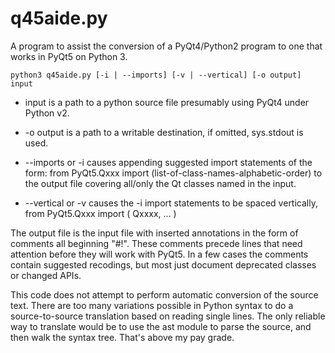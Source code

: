 q45aide.py
==========

A program to assist the conversion of a PyQt4/Python2 program to one that works
in PyQt5 on Python 3.

    python3 q45aide.py [-i | --imports] [-v | --vertical] [-o output] input

  * input is a path to a python source file presumably using PyQt4 under Python v2.

  * -o output is a path to a writable destination, if omitted, sys.stdout is used.

  * --imports or -i causes appending suggested import statements of the form:
        from PyQt5.Qxxx import (list-of-class-names-alphabetic-order)
      to the output file covering all/only the Qt classes named in the input.

  * --vertical or -v causes the -i import statements to be spaced vertically,
       from PyQt5.Qxxx import (
           Qxxxx,
           ...
           )

The output file is the input file with inserted annotations in the form of
comments all beginning "#!". These comments precede lines that need attention
before they will work with PyQt5. In a few cases the comments contain suggested
recodings, but most just document deprecated classes or changed APIs.

This code does not attempt to perform automatic conversion of the source
text. There are too many variations possible in Python syntax to do a
source-to-source translation based on reading single lines. The only reliable
way to translate would be to use the ast module to parse the source, and then
walk the syntax tree. That's above my pay grade.
